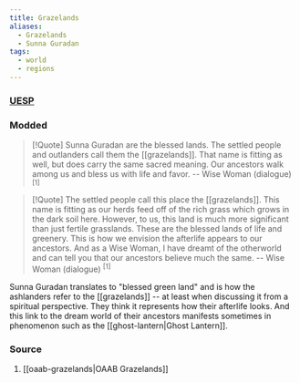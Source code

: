 ```yaml
---
title: Grazelands
aliases:
  - Grazelands
  - Sunna Guradan
tags:
  - world
  - regions
---
```

### [UESP](https://en.uesp.net/wiki/Morrowind:Grazelands)
### Modded
> [!Quote]
> Sunna Guradan are the blessed lands. The settled people and outlanders call them the [[grazelands]]. That name is fitting as well, but does carry the same sacred meaning. Our ancestors walk among us and bless us with life and favor.
> -- Wise Woman (dialogue) <sup>[1]</sup>

> [!Quote]
> The settled people call this place the [[grazelands]]. This name is fitting as our herds feed off of the rich grass which grows in the dark soil here. However, to us, this land is much more significant than just fertile grasslands. These are the blessed lands of life and greenery. This is how we envision the afterlife appears to our ancestors. And as a Wise Woman, I have dreamt of the otherworld and can tell you that our ancestors believe much the same.
> -- Wise Woman (dialogue) <sup>[1]</sup>

Sunna Guradan translates to "blessed green land" and is how the ashlanders refer to the [[grazelands]] -- at least when discussing it from a spiritual perspective. They think it represents how their afterlife looks. And this link to the dream world of their ancestors manifests sometimes in phenomenon such as the [[ghost-lantern|Ghost Lantern]].
### Source
1. [[oaab-grazelands|OAAB Grazelands]]